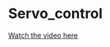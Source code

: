 # Servo_control

[Watch the video here](https://github.com/Raghad-ALSalmi/Servo_control/blob/main/Task%20servo1.MOV)


